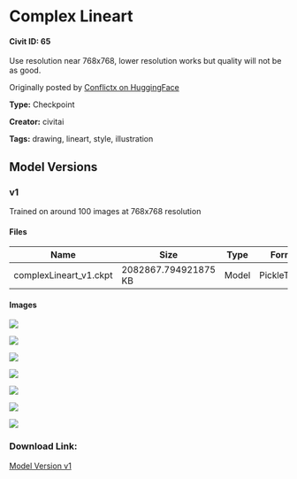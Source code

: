 # Complex Lineart

#### Civit ID: 65

<p>Use resolution near 768x768, lower resolution works but quality will not be as good.</p><p>Originally posted by <a href="https://huggingface.co/Conflictx/Complex-Lineart" rel="ugc" target="_blank">Conflictx on HuggingFace</a></p>

**Type:** Checkpoint

**Creator:** civitai

**Tags:** drawing, lineart, style, illustration

## Model Versions

### v1

<p>Trained on around 100 images at 768x768 resolution</p>

#### Files

| Name | Size | Type | Format | Download Url | AutoV1 | AutoV2 | SHA256 | CRC32 | BLAKE3 |
| --- | --- | --- | --- | --- | --- | --- | --- | --- | --- |
| complexLineart_v1.ckpt | 2082867.794921875 KB | Model | PickleTensor | https://civitai.com/api/download/models/74 | 5E107DA3 | 86E50BAB3D | 86E50BAB3D7597D78862B646A7C212A53626B9CD822F476E4C0BB8BF578D6F65 | FF8ADAD2 | 037B85E2EA77B59F0D6FCE52FDDCE80164E6694571C6E3A10E4F18EE1BDDF0A0 |

#### Images

<p><img src="https://image.civitai.com/xG1nkqKTMzGDvpLrqFT7WA/7b560225-65a0-4ad2-aad2-5efd87928a00/width=450/515.jpeg" /></p>

<p><img src="https://image.civitai.com/xG1nkqKTMzGDvpLrqFT7WA/80eb781c-22c4-45d5-7f87-97ecb4202400/width=450/510.jpeg" /></p>

<p><img src="https://image.civitai.com/xG1nkqKTMzGDvpLrqFT7WA/f0c09304-6da7-4ca4-51ae-7d10150f9b00/width=450/516.jpeg" /></p>

<p><img src="https://image.civitai.com/xG1nkqKTMzGDvpLrqFT7WA/074d22a9-f9da-4612-36e8-5779c1e9c400/width=450/514.jpeg" /></p>

<p><img src="https://image.civitai.com/xG1nkqKTMzGDvpLrqFT7WA/6752ad81-7345-4e4d-687d-f98f2b4a5800/width=450/513.jpeg" /></p>

<p><img src="https://image.civitai.com/xG1nkqKTMzGDvpLrqFT7WA/13f2ad5a-54c9-4b0c-cd8b-c1634b21e200/width=450/512.jpeg" /></p>

<p><img src="https://image.civitai.com/xG1nkqKTMzGDvpLrqFT7WA/ebe860b5-ae07-4f1a-25bf-8b952a096100/width=450/511.jpeg" /></p>

### Download Link:

[Model Version v1](https://civitai.com/api/download/models/74)

